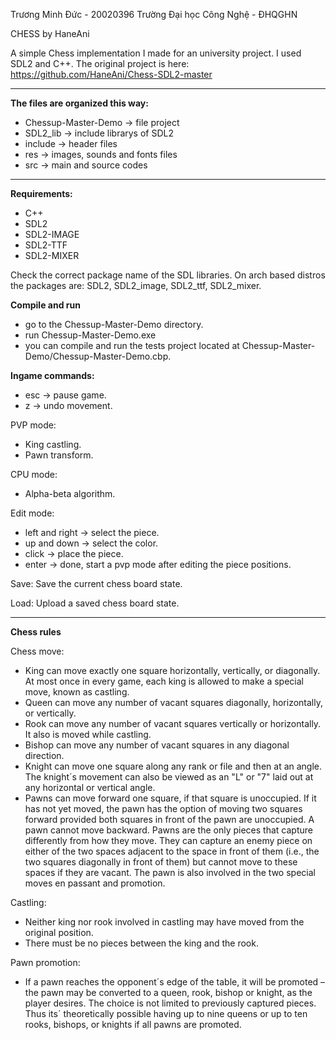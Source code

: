 Trương Minh Đức - 20020396
Trường Đại học Công Nghệ - ĐHQGHN

CHESS by HaneAni


A simple Chess implementation I made for an university project.
I used SDL2 and C++.
The original project is here: https://github.com/HaneAni/Chess-SDL2-master

-----------

**The files are organized this way:**

* Chessup-Master-Demo -> file project
* SDL2_lib -> include librarys of SDL2
* include -> header files
* res -> images, sounds and fonts files
* src -> main and source codes

-----------

**Requirements:**
	
* C++
* SDL2
* SDL2-IMAGE
* SDL2-TTF
* SDL2-MIXER
 
Check the correct package name of the SDL libraries. On arch based distros the packages are: SDL2, SDL2_image, SDL2_ttf, SDL2_mixer.

**Compile and run**
	
* go to the Chessup-Master-Demo directory.
* run Chessup-Master-Demo.exe
* you can compile and run the tests project located at Chessup-Master-Demo/Chessup-Master-Demo.cbp.
	
**Ingame commands:**

* esc -> pause game.
* z -> undo movement.

PVP mode:
* King castling.
* Pawn transform.

CPU mode:
* Alpha-beta algorithm.

Edit mode:
* left and right -> select the piece.
* up and down -> select the color.
* click -> place the piece.
* enter -> done, start a pvp mode after editing the piece positions.
    
Save: Save the current chess board state.

Load: Upload a saved chess board state.

-----------

**Chess rules**

Chess move:
* King can move exactly one square horizontally, vertically, or diagonally. At most once in every game, each king is allowed to make a special move, known as castling.
* Queen can move any number of vacant squares diagonally, horizontally, or vertically.
* Rook can move any number of vacant squares vertically or horizontally. It also is moved while castling.
* Bishop can move any number of vacant squares in any diagonal direction.
* Knight can move one square along any rank or file and then at an angle. The knight´s movement can also be viewed as an "L" or "7" laid out at any horizontal or vertical angle.
* Pawns can move forward one square, if that square is unoccupied. If it has not yet moved, the pawn has the option of moving two squares forward provided both squares in front of the pawn are unoccupied. A pawn cannot move backward. Pawns are the only pieces that capture differently from how they move. They can capture an enemy piece on either of the two spaces adjacent to the space in front of them (i.e., the two squares diagonally in front of them) but cannot move to these spaces if they are vacant. The pawn is also involved in the two special moves en passant and promotion.

Castling:
* Neither king nor rook involved in castling may have moved from the original position.
* There must be no pieces between the king and the rook.

Pawn promotion:
* If a pawn reaches the opponent´s edge of the table, it will be promoted – the pawn may be converted to a queen, rook, bishop or knight, as the player desires. The choice is not limited to previously captured pieces. Thus its´ theoretically possible having up to nine queens or up to ten rooks, bishops, or knights if all pawns are promoted.

